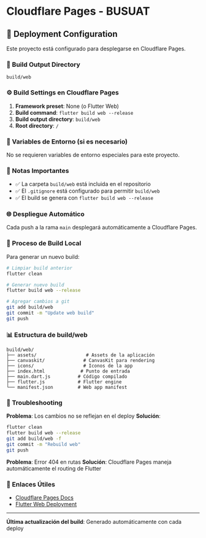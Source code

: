 # Cloudflare Pages - BUSUAT

## 🚀 Deployment Configuration

Este proyecto está configurado para desplegarse en Cloudflare Pages.

### 📁 Build Output Directory
```
build/web
```

### ⚙️ Build Settings en Cloudflare Pages

1. **Framework preset**: None (o Flutter Web)
2. **Build command**: `flutter build web --release`
3. **Build output directory**: `build/web`
4. **Root directory**: `/`

### 🔧 Variables de Entorno (si es necesario)

No se requieren variables de entorno especiales para este proyecto.

### 📝 Notas Importantes

- ✅ La carpeta `build/web` está incluida en el repositorio
- ✅ El `.gitignore` está configurado para permitir `build/web`
- ✅ El build se genera con `flutter build web --release`

### 🌐 Despliegue Automático

Cada push a la rama `main` desplegará automáticamente a Cloudflare Pages.

### 🔄 Proceso de Build Local

Para generar un nuevo build:

```bash
# Limpiar build anterior
flutter clean

# Generar nuevo build
flutter build web --release

# Agregar cambios a git
git add build/web
git commit -m "Update web build"
git push
```

### 📊 Estructura de build/web

```
build/web/
├── assets/                  # Assets de la aplicación
├── canvaskit/              # CanvasKit para rendering
├── icons/                  # Iconos de la app
├── index.html             # Punto de entrada
├── main.dart.js          # Código compilado
├── flutter.js            # Flutter engine
└── manifest.json         # Web app manifest
```

### 🐛 Troubleshooting

**Problema**: Los cambios no se reflejan en el deploy
**Solución**: 
```bash
flutter clean
flutter build web --release
git add build/web -f
git commit -m "Rebuild web"
git push
```

**Problema**: Error 404 en rutas
**Solución**: Cloudflare Pages maneja automáticamente el routing de Flutter

### 🔗 Enlaces Útiles

- [Cloudflare Pages Docs](https://developers.cloudflare.com/pages/)
- [Flutter Web Deployment](https://docs.flutter.dev/deployment/web)

---

**Última actualización del build**: Generado automáticamente con cada deploy
